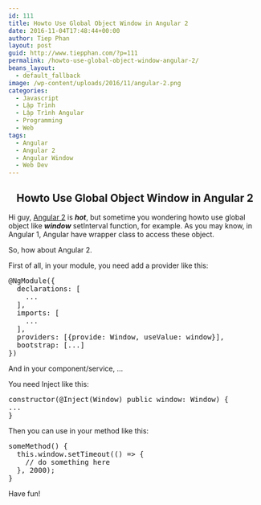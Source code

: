 ```yaml
---
id: 111
title: Howto Use Global Object Window in Angular 2
date: 2016-11-04T17:48:44+00:00
author: Tiep Phan
layout: post
guid: http://www.tiepphan.com/?p=111
permalink: /howto-use-global-object-window-angular-2/
beans_layout:
  - default_fallback
image: /wp-content/uploads/2016/11/angular-2.png
categories:
  - Javascript
  - Lập Trình
  - Lập Trình Angular
  - Programming
  - Web
tags:
  - Angular
  - Angular 2
  - Angular Window
  - Web Dev
---
```

<h2 style="text-align: center;">
  Howto Use Global Object Window in Angular 2
</h2>

Hi guy, <a href="https://angular.io/" target="_blank">Angular 2</a> is _**hot**_, but sometime you wondering howto use global object like _**window**_ setInterval function, for example. As you may know, in Angular 1, Angular have wrapper class to access these object.

So, how about Angular 2.

<!--more-->

First of all, in your module, you need add a provider like this:

<pre class="theme:github lang:js decode:true">@NgModule({
  declarations: [
    ...
  ],
  imports: [
    ...
  ],
  providers: [{provide: Window, useValue: window}],
  bootstrap: [...]
})</pre>

And in your component/service, &#8230;

You need Inject like this:

<pre class="theme:github lang:js decode:true">constructor(@Inject(Window) public window: Window) {
...
}</pre>

Then you can use in your method like this:

<pre class="theme:github lang:js decode:true ">someMethod() {
  this.window.setTimeout(() =&gt; {
	// do something here
  }, 2000);
}</pre>

Have fun!